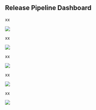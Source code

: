 ## Release Pipeline Dashboard

xx

![](img/dashboard1.PNG)

xx

![](img/dashboard2.PNG)

xx

![](img/dashboard3.PNG)

xx

![](img/dashboard4.PNG)


xx

![](img/dashboard5.PNG)


















